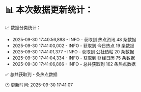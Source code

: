 📊 本次数据更新统计：
==========================

📈 数据分类统计：
- 2025-09-30 17:40:56,888 - INFO - 获取到 热点资讯 48 条数据
- 2025-09-30 17:41:00,002 - INFO - 获取到 今日热点 19 条数据
- 2025-09-30 17:41:01,377 - INFO - 获取到 公社热帖 20 条数据
- 2025-09-30 17:41:04,334 - INFO - 获取到 财经日历 75 条数据
- 2025-09-30 17:41:06,866 - INFO - 总共获取到 162 条热点数据

✅ 总共获取到 - 条热点数据

🕐 更新时间: 2025-09-30 17:41:07
